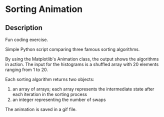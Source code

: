 # Sorting Animation

## Description

Fun coding exercise. 

Simple Python script comparing three famous sorting algorithms.

By using the Matplotlib's Animation class, the output shows the algorithms in action.
The input for the histograms is a shuffled array with 20 elements ranging from 1 to 20.

Each sorting algorithm returns two objects: 
1) an array of arrays; each array represents the intermediate state after each iteration in the sorting process
2) an integer representing the number of swaps

The animation is saved in a gif file. 

